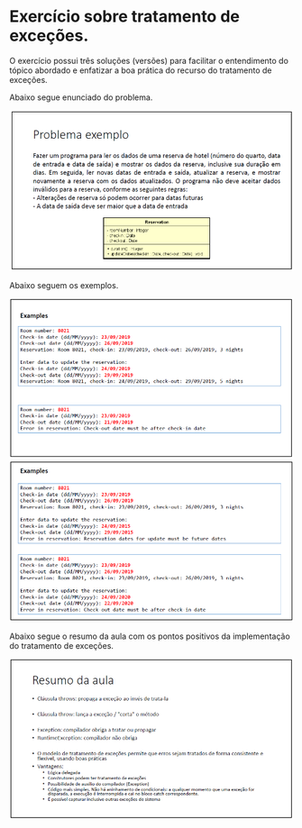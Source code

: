# Exercício sobre tratamento de exceções. 

O exercício possui três soluções (versões) para facilitar o entendimento do tópico abordado e 
enfatizar a boa prática do recurso do tratamento de exceções.

Abaixo segue enunciado do problema.

![enunciado](https://github.com/Ricardo3113/exceptions1-java/blob/66bfbc6ab6722a272a441e1f6e85e7dc230f855f/enunciado.png)

Abaixo seguem os exemplos.

![exemplos](https://github.com/Ricardo3113/exceptions1-java/blob/66bfbc6ab6722a272a441e1f6e85e7dc230f855f/exemplos.png)
![exemplosb](https://github.com/Ricardo3113/exceptions1-java/blob/66bfbc6ab6722a272a441e1f6e85e7dc230f855f/exemplosb.png)

Abaixo segue o resumo da aula com os pontos positivos da implementação do tratamento de exceções. 

![resumo da aula](https://github.com/Ricardo3113/exceptions1-java/blob/66bfbc6ab6722a272a441e1f6e85e7dc230f855f/resumo%20da%20aula.png)
